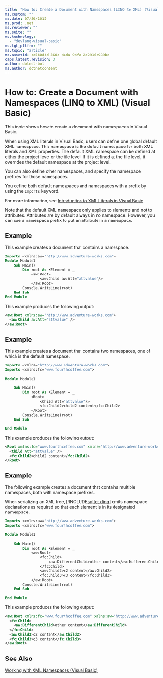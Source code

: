 ```yaml
---
title: "How to: Create a Document with Namespaces (LINQ to XML) (Visual Basic)"
ms.custom: ""
ms.date: 07/20/2015
ms.prod: .net
ms.reviewer: ""
ms.suite: ""
ms.technology: 
  - "devlang-visual-basic"
ms.tgt_pltfrm: ""
ms.topic: "article"
ms.assetid: cc5b0d4d-360c-4ada-94fa-2d2916e989be
caps.latest.revision: 3
author: dotnet-bot
ms.author: dotnetcontent
---
```

# How to: Create a Document with Namespaces (LINQ to XML) (Visual Basic)
This topic shows how to create a document with namespaces in Visual Basic.  
  
 When using XML literals in Visual Basic, users can define one global default XML namespace. This namespace is the default namespace for both XML literals and XML properties. The default XML namespace can be defined at either the project level or the file level. If it is defined at the file level, it overrides the default namespace at the project level.  
  
 You can also define other namespaces, and specify the namespace prefixes for those namespaces.  
  
 You define both default namespaces and namespaces with a prefix by using the `Imports` keyword.  
  
 For more information, see [Introduction to XML Literals in Visual Basic](../../../../visual-basic/programming-guide/concepts/linq/introduction-to-xml-literals.md).  
  
 Note that the default XML namespace only applies to elements and not to attributes. Attributes are by default always in no namespace. However, you can use a namespace prefix to put an attribute in a namespace.  
  
## Example  
 This example creates a document that contains a namespace.  
  
```vb  
Imports <xmlns:aw="http://www.adventure-works.com">  
Module Module1  
    Sub Main()  
        Dim root As XElement = _  
            <aw:Root>  
                <aw:Child aw:Att="attvalue"/>  
            </aw:Root>  
        Console.WriteLine(root)  
    End Sub  
End Module  
```  
  
 This example produces the following output:  
  
```xml  
<aw:Root xmlns:aw="http://www.adventure-works.com">  
  <aw:Child aw:Att="attvalue" />  
</aw:Root>  
```  
  
## Example  
 This example creates a document that contains two namespaces, one of which is the default namespace.  
  
```vb  
Imports <xmlns="http://www.adventure-works.com">  
Imports <xmlns:fc="www.fourthcoffee.com">  
  
Module Module1  
  
    Sub Main()  
        Dim root As XElement = _  
            <Root>  
                <Child Att="attvalue"/>  
                <fc:Child2>child2 content</fc:Child2>  
            </Root>  
        Console.WriteLine(root)  
    End Sub  
  
End Module  
```  
  
 This example produces the following output:  
  
```xml  
<Root xmlns:fc="www.fourthcoffee.com" xmlns="http://www.adventure-works.com">  
  <Child Att="attvalue" />  
  <fc:Child2>child2 content</fc:Child2>  
</Root>  
```  
  
## Example  
 The following example creates a document that contains multiple namespaces, both with namespace prefixes.  
  
 When serializing an XML tree, [!INCLUDE[sqltecxlinq](~/includes/sqltecxlinq-md.md)] emits namespace declarations as required so that each element is in its designated namespace.  
  
```vb  
Imports <xmlns:aw="http://www.adventure-works.com">  
Imports <xmlns:fc="www.fourthcoffee.com">  
  
Module Module1  
  
    Sub Main()  
        Dim root As XElement = _  
            <aw:Root>  
                <fc:Child>  
                    <aw:DifferentChild>other content</aw:DifferentChild>  
                </fc:Child>  
                <aw:Child2>c2 content</aw:Child2>  
                <fc:Child3>c3 content</fc:Child3>  
            </aw:Root>  
        Console.WriteLine(root)  
    End Sub  
  
End Module  
```  
  
 This example produces the following output:  
  
```xml  
<aw:Root xmlns:fc="www.fourthcoffee.com" xmlns:aw="http://www.adventure-works.com">  
  <fc:Child>  
    <aw:DifferentChild>other content</aw:DifferentChild>  
  </fc:Child>  
  <aw:Child2>c2 content</aw:Child2>  
  <fc:Child3>c3 content</fc:Child3>  
</aw:Root>  
```  
  
## See Also  
 [Working with XML Namespaces (Visual Basic)](../../../../visual-basic/programming-guide/concepts/linq/working-with-xml-namespaces.md)
